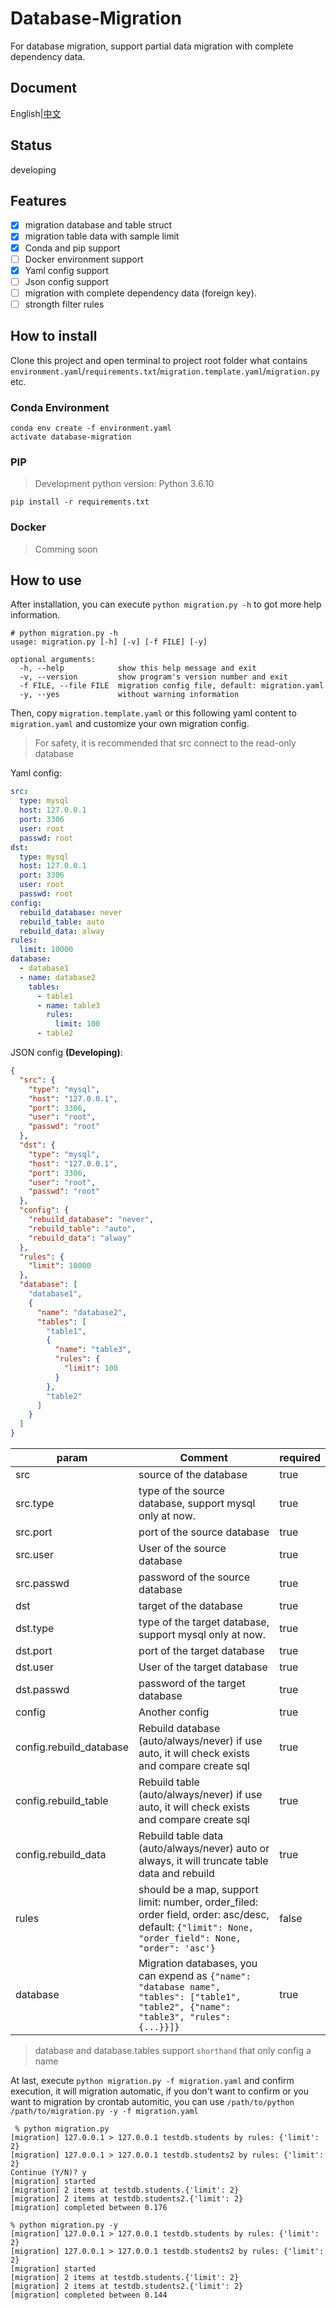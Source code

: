# Database-Migration

For database migration, support partial data migration with complete dependency data.

## Document

English|[中文](./README_ZH.md)

## Status

developing

## Features

- [x] migration database and table struct
- [x] migration table data with sample limit
- [x] Conda and pip support
- [ ] Docker environment support
- [x] Yaml config support
- [ ] Json config support
- [ ] migration with complete dependency data (foreign key).
- [ ] strongth filter rules

## How to install

Clone this project and open terminal to project root folder what contains `environment.yaml`/`requirements.txt`/`migration.template.yaml`/`migration.py` etc.

### Conda Environment

```shell
conda env create -f environment.yaml
activate database-migration
```

### PIP

> Development python version: Python 3.6.10

```shell
pip install -r requirements.txt
```

### Docker

>  Comming soon

## How to use

After installation, you can execute `python migration.py -h` to got more help information.

```shell
# python migration.py -h
usage: migration.py [-h] [-v] [-f FILE] [-y]

optional arguments:
  -h, --help            show this help message and exit
  -v, --version         show program's version number and exit
  -f FILE, --file FILE  migration config file, default: migration.yaml
  -y, --yes             without warning information
```

Then, copy `migration.template.yaml` or this following yaml content to `migration.yaml` and customize your own migration config.

>  For safety, it is recommended that src connect to the read-only database

Yaml config:

```yaml
src:
  type: mysql
  host: 127.0.0.1
  port: 3306
  user: root
  passwd: root
dst:
  type: mysql
  host: 127.0.0.1
  port: 3306
  user: root
  passwd: root
config:
  rebuild_database: never
  rebuild_table: auto
  rebuild_data: alway
rules:
  limit: 10000
database:
  - database1
  - name: database2
    tables:
      - table1
      - name: table3
        rules:
          limit: 100
      - table2
```

JSON config **(Developing)**:

```json
{
  "src": {
    "type": "mysql",
    "host": "127.0.0.1",
    "port": 3306,
    "user": "root",
    "passwd": "root"
  },
  "dst": {
    "type": "mysql",
    "host": "127.0.0.1",
    "port": 3306,
    "user": "root",
    "passwd": "root"
  },
  "config": {
    "rebuild_database": "never",
    "rebuild_table": "auto",
    "rebuild_data": "alway"
  },
  "rules": {
    "limit": 10000
  },
  "database": [
    "database1",
    {
      "name": "database2",
      "tables": [
        "table1",
        {
          "name": "table3",
          "rules": {
            "limit": 100
          }
        },
        "table2"
      ]
    }
  ]
}
```

| param                   | Comment                                                      | required |
| ----------------------- | ------------------------------------------------------------ | -------- |
| src                     | source of the database                                       | true     |
| src.type                | type of the source database, support mysql only at now.      | true     |
| src.port                | port of the source database                                  | true     |
| src.user                | User of the source database                                  | true     |
| src.passwd              | password of the source database                              | true     |
| dst                     | target of the database                                       | true     |
| dst.type                | type of the target database, support mysql only at now.      | true     |
| dst.port                | port of the target database                                  | true     |
| dst.user                | User of the target database                                  | true     |
| dst.passwd              | password of the target database                              | true     |
| config                  | Another config                                               | true     |
| config.rebuild_database | Rebuild database (auto/always/never) if use auto, it will check exists and compare create sql | true     |
| config.rebuild_table    | Rebuild table (auto/always/never) if use auto, it will check exists and compare create sql | true     |
| config.rebuild_data     | Rebuild table data (auto/always/never) auto or always, it will truncate table data and rebuild | true     |
| rules                   | should be a map, support limit: number, order_filed: order field, order: asc/desc, default: `{"limit": None, "order_field": None, "order": 'asc'}` | false    |
| database                | Migration databases, you can expend as `{"name": "database name", "tables": ["table1", "table2", {"name": "table3", "rules": {...}}]}` | true     |

> database and database.tables support `shorthand` that only config a name

At last, execute `python migration.py -f migration.yaml` and confirm execution, it will migration automatic, if you don't want to confirm or you want to  migration by crontab automitic, you can use `/path/to/python /path/to/migration.py -y -f migration.yaml`

```shell
 % python migration.py
[migration] 127.0.0.1 > 127.0.0.1 testdb.students by rules: {'limit': 2}
[migration] 127.0.0.1 > 127.0.0.1 testdb.students2 by rules: {'limit': 2}
Continue (Y/N)? y
[migration] started
[migration] 2 items at testdb.students.{'limit': 2}
[migration] 2 items at testdb.students2.{'limit': 2}
[migration] completed between 0.176
```

```shell
% python migration.py -y
[migration] 127.0.0.1 > 127.0.0.1 testdb.students by rules: {'limit': 2}
[migration] 127.0.0.1 > 127.0.0.1 testdb.students2 by rules: {'limit': 2}
[migration] started
[migration] 2 items at testdb.students.{'limit': 2}
[migration] 2 items at testdb.students2.{'limit': 2}
[migration] completed between 0.144
```

